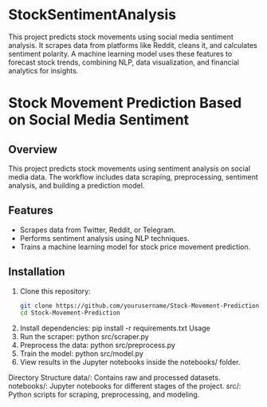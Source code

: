# StockSentimentAnalysis
This project predicts stock movements using social media sentiment analysis. It scrapes data from platforms like Reddit, cleans it, and calculates sentiment polarity. A machine learning model uses these features to forecast stock trends, combining NLP, data visualization, and financial analytics for insights.
# Stock Movement Prediction Based on Social Media Sentiment

## Overview
This project predicts stock movements using sentiment analysis on social media data. The workflow includes data scraping, preprocessing, sentiment analysis, and building a prediction model.

## Features
- Scrapes data from Twitter, Reddit, or Telegram.
- Performs sentiment analysis using NLP techniques.
- Trains a machine learning model for stock price movement prediction.

## Installation
1. Clone this repository:
   ```bash
   git clone https://github.com/yourusername/Stock-Movement-Prediction.git
   cd Stock-Movement-Prediction
2. Install dependencies:
   pip install -r requirements.txt
Usage
1. Run the scraper:
   python src/scraper.py
2. Preprocess the data:
   python src/preprocess.py
3. Train the model:
   python src/model.py
4. View results in the Jupyter notebooks inside the notebooks/ folder.
   
Directory Structure
data/: Contains raw and processed datasets.
notebooks/: Jupyter notebooks for different stages of the project.
src/: Python scripts for scraping, preprocessing, and modeling.
